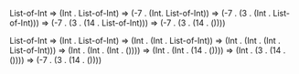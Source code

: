 List-of-Int
=> (Int . List-of-Int)
=> (-7 . (Int. List-of-Int))
=> (-7 . (3 . (Int . List-of-Int)))
=> (-7 . (3 . (14 . List-of-Int)))
=> (-7 . (3 . (14 . ())))

List-of-Int
=> (Int . List-of-Int)
=> (Int . (Int . List-of-Int))
=> (Int . (Int . (Int . List-of-Int)))
=> (Int . (Int . (Int . ())))
=> (Int . (Int . (14 . ())))
=> (Int . (3 . (14 . ())))
=> (-7 . (3 . (14 . ())))